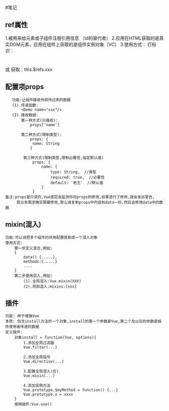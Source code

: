 #笔记

## ref属性
   1.被用来给元素或子组件注册引用信息 （id的替代者）
   2.应用在HTML获取的是真实DOM元素，应用在组件上获取的是组件实例对象（VC）
   3.使用方式：
        打标识：<h1 ref="xxx"></h1> 或 <School ref="xxx"/>
        获取：this.$refs.xxx

## 配置项props
       功能:让组件接收外部传过来的数据
       (1).传递函数:
           <Demo name="xxx"/>
       (2).接收数据:
           第一种方式(只接收): 
               props['name']

           第二种方式(限制类型): 
               props: {
                name: String
               }

            第三种方式(限制类型,限制必要性,指定默认值)
                props: {
                    name: {
                        type: String,  //类型
                        required: true,  //必要性
                        default: '老王'  //默认值   
                    }
                }
    备注:props是只读的,Vue底层会监测你对props的修改,如果进行了修改,就会发出警告,
         若业务需求确实需要修改,那么请复制props中内容到data一份,然后去修改data中的数据


## mixin(混入)
    功能:可以说把多个组件的共用配置提取成一个混入对象
    使用方式:
        第一步定义混合,例如:
        {
            data() {.....},
            methods:{.....}
            ....
        }  
        第二步使用混入,例如:
            (1).全局混入:Vue.mixin(XXX)
            (2).局部混入:mixins:[xxx]

## 插件
    功能: 用于增强Vue
    本质: 包含install方法的一个对象,install的第一个参数是Vue,第二个及以后的参数是插件使用者传递的数据
    定义插件:
        对象install = function(Vue, options){
            1.添加全局过滤器
            Vue.filter(...)

            2.添加全局指令
            Vue.directive(...)

            3.配置全局混入(合)
            Vue.mixin(...)

            4.添加实例方法
            Vue.prototype.$myMethod = function() {...}
            Vue.prototype.x = xxxx
        }
        使用插件:Vue.use()